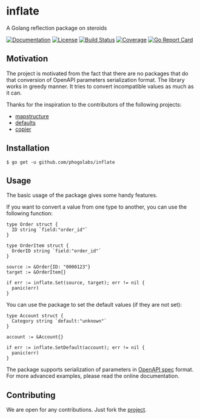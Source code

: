 # inflate
A Golang reflection package on steroids

[![Documentation][godoc-img]][godoc-url]
[![License][license-img]][license-url]
[![Build Status][action-img]][action-url]
[![Coverage][codecov-img]][codecov-url]
[![Go Report Card][report-img]][report-url]

## Motivation

The project is motivated from the fact that there are no packages that do that
conversion of OpenAPI parameters serialization format. The library works in
greedy manner. It tries to convert incompatible values as much as it can.

Thanks for the inspiration to the contributors of the following projects:

- [mapstructure](https://github.com/mitchellh/mapstructure)
- [defaults](https://github.com/creasty/defaults)
- [copier](https://github.com/jinzhu/copier)

## Installation

```console
$ go get -u github.com/phogolabs/inflate
```

## Usage

The basic usage of the package gives some handy features.

If you want to convert a value from one type to another, you can use the
following function:

```golang
type Order struct {
  ID string `field:"order_id"`
}

type OrderItem struct {
  OrderID string `field:"order_id"`
}
```

```golang
source := &Order{ID: "0000123"}
target := &OrderItem{}

if err := inflate.Set(source, target); err != nil {
  panic(err)
}
```

You can use the package to set the default values (if they are not set):

```golang
type Account struct {
  Category string `default:"unknown"`
}
```

```golang
account := &Account{}

if err := inflate.SetDefault(account); err != nil {
  panic(err)
}
```

The package supports serialization of parameters in [OpenAPI spec](https://swagger.io/docs/specification/serialization/) format.
For more advanced examples, please read the online documentation.

## Contributing

We are open for any contributions. Just fork the
[project](https://github.com/phogolabs/inflate).

[report-img]: https://goreportcard.com/badge/github.com/phogolabs/inflate
[report-url]: https://goreportcard.com/report/github.com/phogolabs/inflate
[logo-author-url]: https://www.freepik.com/free-vector/abstract-cross-logo-template_1185919.htm
[logo-license]: http://creativecommons.org/licenses/by/3.0/
[codecov-url]: https://codecov.io/gh/phogolabs/inflate
[codecov-img]: https://codecov.io/gh/phogolabs/inflate/branch/master/graph/badge.svg
[action-img]: https://github.com/phogolabs/inflate/workflows/pipeline/badge.svg
[action-url]: https://github.com/phogolabs/inflate/actions
[godoc-url]: https://godoc.org/github.com/phogolabs/inflate
[godoc-img]: https://godoc.org/github.com/phogolabs/inflate?status.svg
[license-img]: https://img.shields.io/badge/license-MIT-blue.svg
[license-url]: LICENSE
